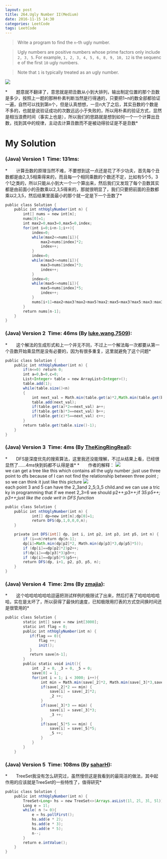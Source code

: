 ```yaml
---
layout: post
title: 264.Ugly Number II(Medium)
date: 2016-11-15 14:30
categories: LeetCode
tags: LeetCode
---
```


>Write a program to find the `n`-th ugly number.

>Ugly numbers are positive numbers whose prime factors only include `2, 3, 5`. For example, `1, 2, 3, 4, 5, 6, 8, 9, 10, 12` is the sequence of the first `10` ugly numbers.

>Note that `1` is typically treated as an ugly number.

![](http://olwt21mf4.bkt.clouddn.com/17-2-26/64812465-file_1488082906974_13b13.png)

*　　题意就不翻译了，意思就是把丑数从小到大排列，输出制定位置的那个丑数是多少，按照上一题的那种朴素判断当然是行得通的，只要把1~n的数全部都验证一遍，自然可以找到第n个，但是认真想想，一旦n大了之后，其实丑数的个数是不多的，也就是说验证成功的次数远远小于失败的，所以用朴素的验证方式，显然是相当浪费时间（事实上也是），所以我们的思路就是想到如何一个一个计算出丑数，找到其中的规律，主动去计算丑数而不是被动得验证是不是丑数*

# My Solution
### (Java) Version 1  Time: 131ms:
*　　计算丑数的原理当然不难，不要想到这一点还是花了不少功夫，首先每个丑数都是由2,3,5相乘得来的，而且每一个相同乘数的个数还不定，比如有5个5，3个1之类的，所以只能从小到大一个一个算出来，然后我们又发现了每个丑数其实都是由前面小的丑数乘以2,3,5得来的，那就很明显了，我们只要把前面的丑数都乘以2,3,5，然后结果里面最小的那个就一定是下一个丑数了*
```java
public class Solution {
    public int nthUglyNumber(int n) {
        int[] nums = new int[n];
        nums[0]=1;
        int max2=0,max3=0,max5=0,index;
        for(int i=0;i<n-1;i++){
            index=0;
            while(max2<=nums[i]){
                max2=nums[index]*2;
                index++;
            }
            index=0;
            while(max3<=nums[i]){
                max3=nums[index]*3;
                index++;
            }
            index=0;
            while(max5<=nums[i]){
                max5=nums[index]*5;
                index++;
            }
            nums[i+1]=max2<max3?max2<max5?max2:max5<max3?max5:max3:max3<max5?max3:max5;
        }
        return nums[n-1];
    }
}
```
### (Java) Version 2  Time: 46ms (By [luke.wang.7509](https://discuss.leetcode.com/user/luke-wang-7509)):
*　　这个解法的生成形式和上一个并无不同，不过上一个解法每一次都要从第一个丑数开始乘显然是没有必要的，因为有很多重复，这里就避免了这个问题*
```java
public class Solution {
    public int nthUglyNumber(int n) {
        if(n<=0) return 0;
        int a=0,b=0,c=0;
        List<Integer> table = new ArrayList<Integer>();
        table.add(1);
        while(table.size()<n)
        {
            int next_val = Math.min(table.get(a)*2,Math.min(table.get(b)*3,table.get(c)*5));
            table.add(next_val);
            if(table.get(a)*2==next_val) a++;
            if(table.get(b)*3==next_val) b++;
            if(table.get(c)*5==next_val) c++;
        }
        return table.get(table.size()-1);
    }
}
```
### (Java) Version 3  Time: 4ms (By [TheKingRingReal](https://discuss.leetcode.com/user/thekingringreal)):
*　　DFS是深度优先的搜索算法，这里我还没能理解，不过从结果上看，已经很显然了……4ms快到妈都不认得是谁*
*　　作者的解释：
![](http://olwt21mf4.bkt.clouddn.com/17-2-26/75490918-file_1488082964975_fd4d.png)
we can get a tree like this which contains all the ugly number ;just use three point to dfs because of I can not find the relationship between three point ; so we can think it just like this picture
![](http://olwt21mf4.bkt.clouddn.com/17-2-26/36738126-file_1488082973482_1604d.png)
each point 3 and 5 can have the 2_3and 2_5;3_5 child.and we can use a tricky in programming that if we meet 2_3=6 we should p2++;p3++;if 3*5:p5++;p3++;just like the code writ in DFS function*
```java
public class Solution {
    public int nthUglyNumber(int n) {
            int[] dp=new int[n];dp[0]=1;
            return DFS(dp,1,0,0,0,n);
    }

    private int DFS(int[] dp, int i, int p2, int p3, int p5, int n) {
        if (i==n)return dp[n-1];
        dp[i]=Math.min(dp[p2]*2, Math.min(dp[p3]*3,dp[p5]*5));
        if (dp[i]==dp[p2]*2)p2++;
        if(dp[i]==dp[p3]*3)p3++;
        if (dp[i]==dp[p5]*5)p5++;
        return DFS(dp, i+1, p2, p3, p5, n);
    }
}
```
### (Java) Version 4  Time: 2ms (By [zmajia](https://discuss.leetcode.com/user/zmajia)):
*　　这个哈哈哈哈哈哈逗逼把测试样例的极限试了出来，然后打表了哈哈哈哈哈哈，实在是太坏了，所以获得了最快的速度，已知极限用打表的方式空间换时间还是很管用的*
```java
public class Solution {
        static int[] save = new int[3000];
        static int flag = 0;
        public int nthUglyNumber(int n) {
           if(flag == 0){
               flag ++;
               init();
           }
           return save[n-1];
        }
        public static void init(){
            int _2 = 0, _3 = 0, _5 = 0;
            save[0] = 1;
            for(int i = 1; i < 3000; i++){
                int min = Math.min(save[_2]*2, Math.min(save[_3]*3,save[_5]*5));
                if(save[_2]*2 == min) {
                    save[i] = save[_2]*2;
                    _2 ++;
                }
                if(save[_3]*3 == min) {
                    save[i] = save[_3]*3;
                    _3 ++;
                }
                if(save[_5]*5 == min) {
                    save[i] = save[_5]*5;
                    _5 ++;
                }
            }
        }
    }
```
### (Java) Version 5  Time: 108ms (By [saharH](https://discuss.leetcode.com/user/saharh)):
*　　TreeSet我没有怎么研究过，虽然慢但这是我看到的最简洁的做法，其中起作用的应该就是TreeSet的一些特性了，值得研究*
```java
public class Solution {
    public int nthUglyNumber(int n) {
        TreeSet<Long> hs = new TreeSet<>(Arrays.asList(1l, 2l, 3l, 5l));
        Long e = 1l;
        while( n != 0){
            e = hs.pollFirst();
            hs.add(e * 2);
            hs.add(e * 3);
            hs.add(e * 5);
            n--;
        }
        return e.intValue();
    }
}
```